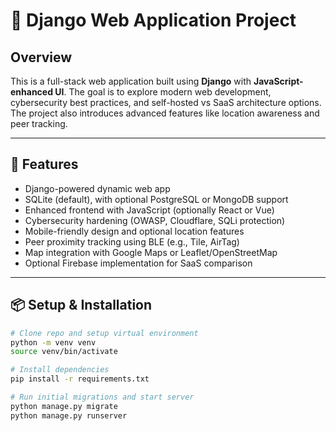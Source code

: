 # 🧩 Django Web Application Project

## Overview

This is a full-stack web application built using **Django** with **JavaScript-enhanced UI**. The goal is to explore modern web development, cybersecurity best practices, and self-hosted vs SaaS architecture options. The project also introduces advanced features like location awareness and peer tracking.

---

## 🚀 Features

- Django-powered dynamic web app
- SQLite (default), with optional PostgreSQL or MongoDB support
- Enhanced frontend with JavaScript (optionally React or Vue)
- Cybersecurity hardening (OWASP, Cloudflare, SQLi protection)
- Mobile-friendly design and optional location features
- Peer proximity tracking using BLE (e.g., Tile, AirTag)
- Map integration with Google Maps or Leaflet/OpenStreetMap
- Optional Firebase implementation for SaaS comparison

---

## 📦 Setup & Installation

```bash
# Clone repo and setup virtual environment
python -m venv venv
source venv/bin/activate

# Install dependencies
pip install -r requirements.txt

# Run initial migrations and start server
python manage.py migrate
python manage.py runserver
